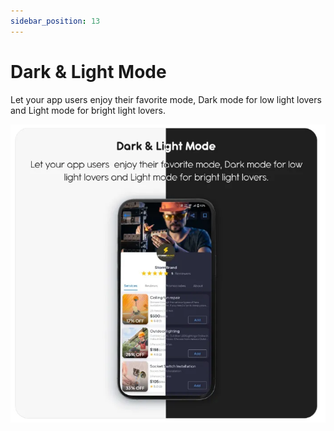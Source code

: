 ```yaml
---
sidebar_position: 13
---
```

# Dark & Light Mode

Let your app users enjoy their favorite mode, Dark mode for low light lovers and Light mode for bright light lovers.

![Dark & Light Mode](../../static/img/adminPanel/app_dark_light_mode.webp)
